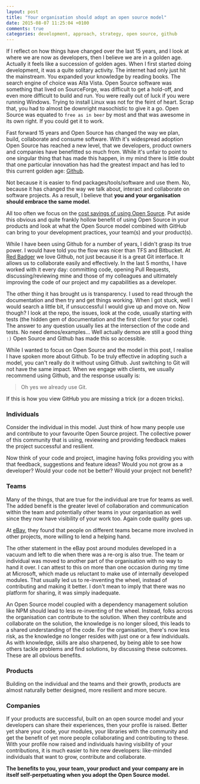 ```yaml
---
layout: post
title: "Your organisation should adopt an open source model"
date: 2015-08-07 11:25:04 +0100
comments: true
categories: development, approach, strategy, open source, github
---
```


If I reflect on how things have changed over the last 15 years, and I look at where we are now as developers, then I believe we are in a golden age. Actually it feels like a succession of golden ages. When I first started doing development, it was a quite solitary activity. The internet had only just hit the mainstream. You expanded your knowledge by reading books. The search engine of choice was Alta Vista. Open Source software was something that lived on SourceForge, was difficult to get a hold-off, and even more difficult to build and run. You were really out of luck if you were running Windows. Trying to install Linux was not for the feint of heart. Scrap that, you had to almost be downright masochistic to give it a go. Open Source was equated to `free as in beer` by most and that was awesome in its own right. If you could get it to work.

Fast forward 15 years and Open Source has changed the way we plan, build, collaborate and consume software. With it's widespread adoption Open Source has reached a new level, that we developers, product owners and companies have benefitted so much from. While it's unfair to point to one singular thing that has made this happen, in my mind there is little doubt that one particular innovation has had the greatest impact and has led to this current golden age: [Github](https://github.com/). 

Not because it is easier to find packages/tools/software and use them. No, because it has changed the way we talk about, interact and collaborate on software projects. As a result, I believe that __you and your organisation should embrace the same model__. 

All too often we focus on the [cost savings of using Open Source](http://www.bbc.co.uk/news/business-18466270). Put aside this obvious and quite frankly hollow benefit of using Open Source in your products and look at what the Open Source model combined with GitHub can bring to your development practices, your team(s) and your product(s).

While I have been using Github for a number of years, I didn't grasp its true power. I would have told you the flow was nicer than TFS and Bitbucket. At [Red Badger](http://wwww.red-badger.com/) we love Github, not just because it is a great Git interface. It allows us to collaborate easily and effectively. In the last 5 months, I have worked with it every day: committing code, opening Pull Requests, discussing/reviewing mine and those of my colleagues and ultimately improving the code of our project and my capabilities as a developer. 

The other thing it has brought us is transparency. I used to read through the documentation and then try and get things working. When I got stuck, well I would search a little bit, if unsuccessful I would give up and move on. Now though? I look at the repo, the issues, look at the code, usually starting with tests (the hidden gem of documentation and the first client for your code). The answer to any question usually lies at the intersection of the code and tests. No need demos/examples... Well actually demos are still a good thing `:)` Open Source and Github has made this so accessible.

While I wanted to focus on Open Source and the model in this post, I realise I have spoken more about Github. To be truly effective in adopting such a model, you can't really do it without using Github. Just switching to Git will not have the same impact. When we engage with clients, we usually recommend using Github, and the response usually is:

> Oh yes we already use Git. 

If this is how you view GitHub you are missing a trick (or a dozen tricks).

### Individuals

Consider the individual in this model. Just think of how many people use and contribute to your favourite Open Source project. The collective power of this community that is using, reviewing and providing feedback makes the project successful and resilient.

Now think of your code and project, imagine having folks providing you with that feedback, suggestions and feature ideas? Would you not grow as a developer? Would your code not be better? Would your project not benefit?

### Teams

Many of the things, that are true for the individual are true for teams as well. The added benefit is the greater level of collaboration and communication within the team and potentially other teams in your organisation as well since they now have visibility of your work too. Again code quality goes up. 

At [eBay](https://www.talentbuddy.co/blog/building-with-node-js-at-ebay), they found that people on different teams became more involved in other projects, more willing to lend a helping hand. 

The other statement in the eBay post around modules developed in a vacuum and left to die when there was a re-org is also true. The team or individual was moved to another part of the organisation with no way to hand it over. I can attest to this on more than one occasion during my time at Microsoft, which made us reluctant to make use of internally developed modules. That usually led us to re-inventing the wheel, instead of contributing and making it better. I don't mean to imply that there was no platform for sharing, it was simply inadequate.

An Open Source model coupled with a dependency management solution like NPM should lead to less re-inventing of the wheel. Instead, folks across the organisation can contribute to the solution. When they contribute and collaborate on the solution, the knowledge is no longer siloed, this leads to a shared understanding of the code. For the organisation, there's now less risk, as the knowledge no longer resides with just one or a few individuals. As with knowledge, skills are also sharpened, by being able to see how others tackle problems and find solutions, by discussing these outcomes. These are all obvious benefits.

### Products

Building on the individual and the teams and their growth, products are almost naturally better designed, more resilient and more secure.


### Companies
If your products are successful, built on an open source model and your developers can share their experiences, then your profile is raised. Better yet share your code, your modules, your libraries with the community and get the benefit of yet more people collaborating and contributing to these. With your profile now raised and individuals having visibility of your contributions, it is much easier to hire new developers: like-minded individuals that want to grow, contribute and collaborate. 

__The benefits to you, your team, your product and your company are in itself self-perpetuating when you adopt the Open Source model.__
